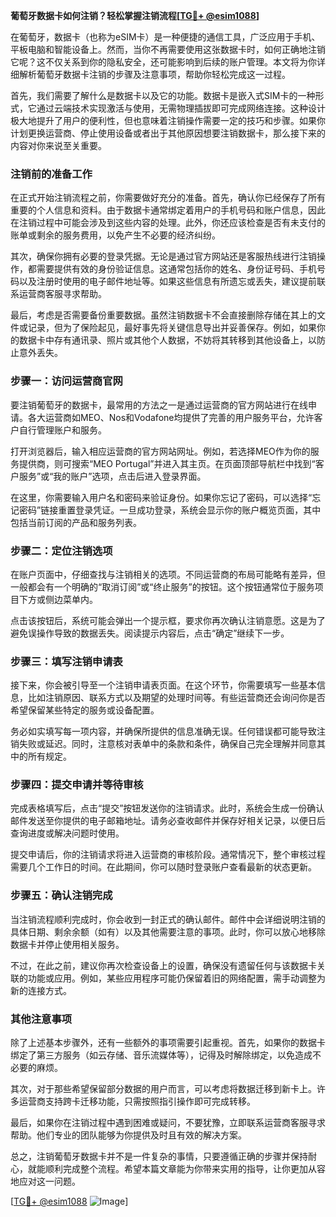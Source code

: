 **葡萄牙数据卡如何注销？轻松掌握注销流程[[TG💪+ @esim1088](https://t.me/s/esim1088)]**

在葡萄牙，数据卡（也称为eSIM卡）是一种便捷的通信工具，广泛应用于手机、平板电脑和智能设备上。然而，当你不再需要使用这张数据卡时，如何正确地注销它呢？这不仅关系到你的隐私安全，还可能影响到后续的账户管理。本文将为你详细解析葡萄牙数据卡注销的步骤及注意事项，帮助你轻松完成这一过程。

首先，我们需要了解什么是数据卡以及它的功能。数据卡是嵌入式SIM卡的一种形式，它通过云端技术实现激活与使用，无需物理插拔即可完成网络连接。这种设计极大地提升了用户的便利性，但也意味着注销操作需要一定的技巧和步骤。如果你计划更换运营商、停止使用设备或者出于其他原因想要注销数据卡，那么接下来的内容对你来说至关重要。

### 注销前的准备工作

在正式开始注销流程之前，你需要做好充分的准备。首先，确认你已经保存了所有重要的个人信息和资料。由于数据卡通常绑定着用户的手机号码和账户信息，因此在注销过程中可能会涉及到这些内容的处理。此外，你还应该检查是否有未支付的账单或剩余的服务费用，以免产生不必要的经济纠纷。

其次，确保你拥有必要的登录凭据。无论是通过官方网站还是客服热线进行注销操作，都需要提供有效的身份验证信息。这通常包括你的姓名、身份证号码、手机号码以及注册时使用的电子邮件地址等。如果这些信息有所遗忘或丢失，建议提前联系运营商客服寻求帮助。

最后，考虑是否需要备份重要数据。虽然注销数据卡不会直接删除存储在其上的文件或记录，但为了保险起见，最好事先将关键信息导出并妥善保存。例如，如果你的数据卡中存有通讯录、照片或其他个人数据，不妨将其转移到其他设备上，以防止意外丢失。

### 步骤一：访问运营商官网

要注销葡萄牙的数据卡，最常用的方法之一是通过运营商的官方网站进行在线申请。各大运营商如MEO、Nos和Vodafone均提供了完善的用户服务平台，允许客户自行管理账户和服务。

打开浏览器后，输入相应运营商的官方网站网址。例如，若选择MEO作为你的服务提供商，则可搜索“MEO Portugal”并进入其主页。在页面顶部导航栏中找到“客户服务”或“我的账户”选项，点击后进入登录界面。

在这里，你需要输入用户名和密码来验证身份。如果你忘记了密码，可以选择“忘记密码”链接重置登录凭证。一旦成功登录，系统会显示你的账户概览页面，其中包括当前订阅的产品和服务列表。

### 步骤二：定位注销选项

在账户页面中，仔细查找与注销相关的选项。不同运营商的布局可能略有差异，但一般都会有一个明确的“取消订阅”或“终止服务”的按钮。这个按钮通常位于服务项目下方或侧边菜单内。

点击该按钮后，系统可能会弹出一个提示框，要求你再次确认注销意愿。这是为了避免误操作导致的数据丢失。阅读提示内容后，点击“确定”继续下一步。

### 步骤三：填写注销申请表

接下来，你会被引导至一个注销申请表页面。在这个环节，你需要填写一些基本信息，比如注销原因、联系方式以及期望的处理时间等。有些运营商还会询问你是否希望保留某些特定的服务或设备配置。

务必如实填写每一项内容，并确保所提供的信息准确无误。任何错误都可能导致注销失败或延迟。同时，注意核对表单中的条款和条件，确保自己完全理解并同意其中的所有规定。

### 步骤四：提交申请并等待审核

完成表格填写后，点击“提交”按钮发送你的注销请求。此时，系统会生成一份确认邮件发送至你提供的电子邮箱地址。请务必查收邮件并保存好相关记录，以便日后查询进度或解决问题时使用。

提交申请后，你的注销请求将进入运营商的审核阶段。通常情况下，整个审核过程需要几个工作日的时间。在此期间，你可以随时登录账户查看最新的状态更新。

### 步骤五：确认注销完成

当注销流程顺利完成时，你会收到一封正式的确认邮件。邮件中会详细说明注销的具体日期、剩余余额（如有）以及其他需要注意的事项。此时，你可以放心地移除数据卡并停止使用相关服务。

不过，在此之前，建议你再次检查设备上的设置，确保没有遗留任何与该数据卡关联的功能或应用。例如，某些应用程序可能仍保留着旧的网络配置，需手动调整为新的连接方式。

### 其他注意事项

除了上述基本步骤外，还有一些额外的事项需要引起重视。首先，如果你的数据卡绑定了第三方服务（如云存储、音乐流媒体等），记得及时解除绑定，以免造成不必要的麻烦。

其次，对于那些希望保留部分数据的用户而言，可以考虑将数据迁移到新卡上。许多运营商支持跨卡迁移功能，只需按照指引操作即可完成转移。

最后，如果你在注销过程中遇到困难或疑问，不要犹豫，立即联系运营商客服寻求帮助。他们专业的团队能够为你提供及时且有效的解决方案。

总之，注销葡萄牙数据卡并不是一件复杂的事情，只要遵循正确的步骤并保持耐心，就能顺利完成整个流程。希望本篇文章能为你带来实用的指导，让你更加从容地应对这一问题。

[[TG💪+ @esim1088](https://t.me/s/esim1088) ![Image](https://i.postimg.cc/4NQfJmqS/Snipaste-2025-05-13-00-14-12.png)]